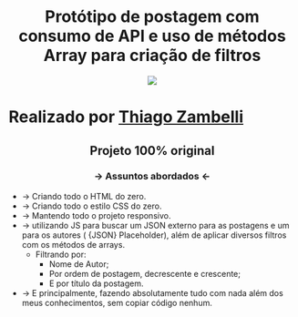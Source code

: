 <h1 align="center">Protótipo de postagem com consumo de API e uso de métodos Array para criação de filtros</h1>
<p align="center">
<img src="https://img.shields.io/badge/Aplica%C3%A7%C3%A3o--para-Estudo-sucess"/>
</p>



# Realizado por [Thiago Zambelli][1]
<h2 align="center">Projeto 100% original</h2>

<h3 align="center"> -> Assuntos abordados <- </h3>

* -> Criando todo o HTML do zero.
* -> Criando todo o estilo CSS do zero.
* -> Mantendo todo o projeto responsivo.
* -> utilizando JS para buscar um JSON externo para as postagens e um para os autores ( {JSON} Placeholder), além de aplicar diversos filtros com os métodos de arrays.
	* Filtrando por:
        * Nome de Autor;
        * Por ordem de postagem, decrescente e crescente;
        * E por título da postagem.
* -> E principalmente, fazendo absolutamente tudo com nada além dos meus conhecimentos, sem copiar código nenhum.



[1]: https://www.linkedin.com/in/thiagozambelli "link para o Linkedin de Thiago Zambelli"
